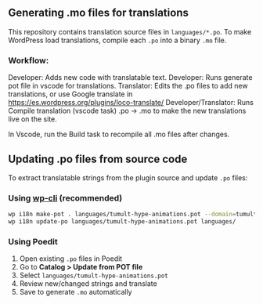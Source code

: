## Generating .mo files for translations

This repository contains translation source files in `languages/*.po`.
To make WordPress load translations, compile each `.po` into a binary `.mo` file.

### Workflow:

Developer: Adds new code with translatable text.
Developer: Runs generate pot file in vscode for translations.
Translator: Edits the .po files to add new translations, or use Google translate in https://es.wordpress.org/plugins/loco-translate/
Developer/Translator: Runs Compile translation (vscode task) .po -> .mo to make the new translations live on the site.


In Vscode, run the Build task to recompile all .mo files after changes.

## Updating .po files from source code

To extract translatable strings from the plugin source and update `.po` files:

### Using [wp-cli](https://wp-cli.org/#installing) (recommended)
```bash
wp i18n make-pot . languages/tumult-hype-animations.pot --domain=tumult-hype-animations
wp i18n update-po languages/tumult-hype-animations.pot languages/
```

### Using Poedit
1. Open existing `.po` files in Poedit
2. Go to **Catalog > Update from POT file**
3. Select `languages/tumult-hype-animations.pot`
4. Review new/changed strings and translate
5. Save to generate `.mo` automatically
